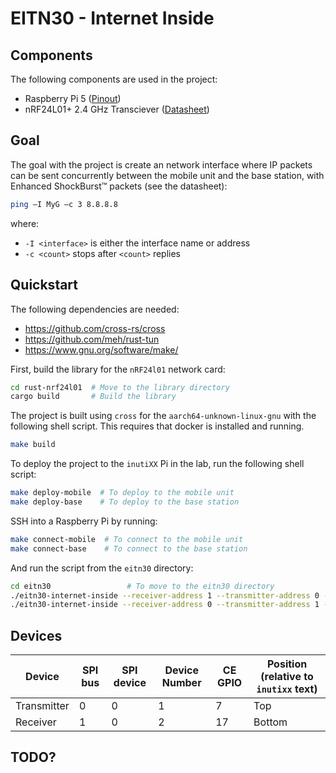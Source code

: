 # EITN30 - Internet Inside

## Components

The following components are used in the project:

- Raspberry Pi 5 ([Pinout](https://pinout.xyz/))
- nRF24L01+ 2.4 GHz Transciever ([Datasheet](https://www.sparkfun.com/datasheets/Components/SMD/nRF24L01Pluss_Preliminary_Product_Specification_v1_0.pdf))

## Goal

The goal with the project is create an network interface where IP packets can be sent concurrently between the mobile unit and the base station, with Enhanced ShockBurst™ packets (see the datasheet):

```bash
ping –I MyG –c 3 8.8.8.8
```

<!-- TODO: Change from MyG to whatever we call our interface -->

where:

- `-I <interface>` is either the interface name or address
- `-c <count>` stops after `<count>` replies

## Quickstart

The following dependencies are needed:

- <https://github.com/cross-rs/cross>
- <https://github.com/meh/rust-tun>
- <https://www.gnu.org/software/make/>

First, build the library for the `nRF24l01` network card:

```bash
cd rust-nrf24l01  # Move to the library directory
cargo build       # Build the library
```

The project is built using `cross` for the `aarch64-unknown-linux-gnu` with the following shell script. This requires that docker is installed and running.

```bash
make build
```

<!-- TODO: Update the deploy description when a more general deploy script is created -->

To deploy the project to the `inutiXX` Pi in the lab, run the following shell script:

```bash
make deploy-mobile  # To deploy to the mobile unit
make deploy-base    # To deploy to the base station
```

SSH into a Raspberry Pi by running:

```bash
make connect-mobile  # To connect to the mobile unit
make connect-base    # To connect to the base station
```

And run the script from the `eitn30` directory:

```bash
cd eitn30                 # To move to the eitn30 directory
./eitn30-internet-inside --receiver-address 1 --transmitter-address 0 --receiver-channel 116 --transmitter-channel 108 --message 24  # On the mobile unit
./eitn30-internet-inside --receiver-address 0 --transmitter-address 1 --receiver-channel 108 --transmitter-channel 116 --message 06  # On the base station
```

## Devices

<center>

| Device       | SPI bus | SPI device | Device Number | CE GPIO | Position (relative to `inutixx` text) |
|--------------|---------|------------|---------------|---------|---------------------------------------|
| Transmitter  | 0       | 0          | 1             | 7       | Top                                   |
| Receiver     | 1       | 0          | 2             | 17      | Bottom                                |

</center>

## TODO?
